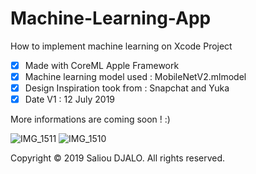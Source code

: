 # Machine-Learning-App
How to implement machine learning on Xcode Project

- [x] Made with CoreML Apple Framework
- [x] Machine learning model used : MobileNetV2.mlmodel
- [x] Design Inspiration took from : Snapchat and Yuka
- [x] Date V1 : 12 July 2019 

More informations are coming soon ! :)

![IMG_1511](https://user-images.githubusercontent.com/46055179/61126440-775f0180-a4bd-11e9-8caf-c3ccbb20b81a.PNG)
![IMG_1510](https://user-images.githubusercontent.com/46055179/61126438-775f0180-a4bd-11e9-953c-589cfacbd040.PNG)

Copyright © 2019 Saliou DJALO. All rights reserved.
